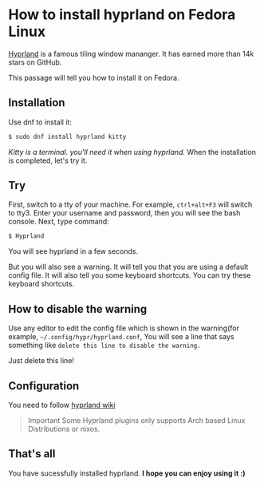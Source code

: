 <!--
.. title: How to install hyprland on Fedora Linux
.. slug: how-to-install-hyprland-on-fedora-linux
.. date: 2024-06-02 09:31:21 UTC
.. tags: 
.. category: 
.. link: 
.. description: 
.. type: text
-->

# How to install hyprland on Fedora Linux
[Hyprland](https://hyprland.org/) is a famous tiling window mananger.
It has earned more than 14k stars on GitHub.

This passage will tell you how to install it on Fedora.

## Installation
Use dnf to install it:
```bash
$ sudo dnf install hyprland kitty
```
*Kitty is a terminal. you'll need it when using hyprland.*
When the installation is completed, let's try it.

## Try
First, switch to a tty of your machine. For example, `ctrl+alt+F3` will switch to tty3.
Enter your username and password, then you will see the bash console.
Next, type command:
```bash
$ Hyprland
```

You will see hyprland in a few seconds.

But you will also see a warning. It will tell you that you are using a default config file.
It will also tell you some keyboard shortcuts. You can try these keyboard shortcuts.
## How to disable the warning
Use any editor to edit the config file which is shown in the warning(for example, `~/.config/hypr/hyprland.conf`,
 You will see a line that says something like `delete this line to disable the warning.`

Just delete this line!

## Configuration
You need to follow [hyprland wiki](https://wiki.hyprland.org/Configuring/Configuring-Hyprland/)

> Important
Some Hyprland plugins only supports Arch based Linux Distributions or nixos.

## That's all
You have sucessfully installed hyprland.
**I hope you can enjoy using it :)**

